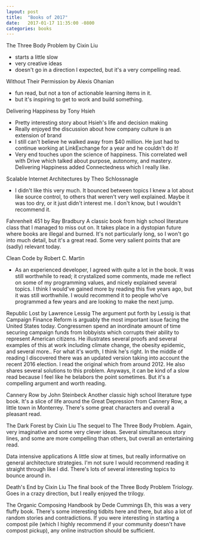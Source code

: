 ```yaml
---
layout: post
title:  "Books of 2017"
date:   2017-01-17 11:35:00 -0800
categories: books
---
```


The Three Body Problem by Cixin Liu
  - starts a little slow
  - very creative ideas
  - doesn't go in a direction I expected, but it's a very compelling read.

Without Their Permission by Alexis Ohanian
 - fun read, but not a ton of actionable learning items in it.
 - but it's inspiring to get to work and build something.

Delivering Happiness by Tony Hsieh
 - Pretty interesting story about Hsieh's life and decision making
 - Really enjoyed the discussion about how company culture is an extension of brand
 - I still can't believe he walked away from $40 million. He just had to continue working at LinkExchange for a year and he couldn't do it! 
 - Very end touches upon the science of happiness. This correlated well with Drive which talked about purpose, autonomy, and mastery. Delivering Happiness added Connectedness which I really like.

Scalable Internet Architectures by Theo Schlossnagle
- I didn't like this very much. It bounced between topics I knew a lot about like source control, to others that weren't very well explained. Maybe it was too dry, or it just didn't interest me. I don't know, but I wouldn't recommend it.

Fahrenheit 451 by Ray Bradbury
A classic book from high school literature class that I managed to miss out on. It takes place in a dystopian future where books are illegal and burned. It's not particularly long, so I won't go into much detail, but it's a great read. Some very salient points that are (sadly) relevant today.

Clean Code by Robert C. Martin
 - As an experienced developer, I agreed with quite a lot in the book. It was still worthwhile to read; it crystalized some comments, made me reflect on some of my programming values, and nicely explained several topics. I think I would've gained more by reading this five years ago, but it was still worthwhile. I would recommend it to people who've programmed a few years and are looking to make the next jump.

Republic Lost by Lawrence Lessig
The argument put forth by Lessig is that Campaign Finance Reform is arguably the most important issue facing the United States today. Congressmen spend an inordinate amount of time securing campaign funds from lobbyists which corrupts their ability to represent American citizens. He illustrates several proofs and several examples of this at work including climate change, the obesity epidemic, and several more.. For what it's worth, I think he's right. In the middle of reading I discovered there was an updated version taking into account the recent 2016 election. I read the original which from around 2012. He also shares several solutions to this problem. Anyways, it can be kind of a slow read because I feel like he belabors the point sometimes. But it's a compelling argument and worth reading.

Cannery Row by John Steinbeck
Another classic high school literature type book. It's a slice of life around the Great Depression from Cannery Row, a little town in Monterrey. There's some great characters and overall a pleasant read.

The Dark Forest by Cixin Liu
The sequel to The Three Body Problem. Again, very imaginative and some very clever ideas. Several simultaneous story lines, and some are more compelling than others, but overall an entertaining read.

Data intensive applications
A little slow at times, but really informative on general architecture strategies. I'm not sure I would recommend reading it straight through like I did. There's lots of several interesting topics to bounce around in.

Death's End by Cixin Liu
The final book of the Three Body Problem Triology. Goes in a crazy direction, but I really enjoyed the trilogy.

The Organic Composing Handbook by Dede Cummings
Eh, this was a very fluffy book. There's some interesting tidbits here and there, but also a lot of random stories and contradictions. If you were interesting in starting a compost pile (which I highly recommend if your community doesn't have compost pickup), any online instruction should be sufficient.


